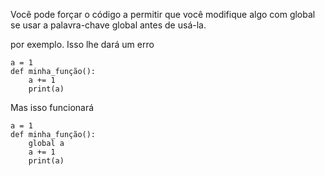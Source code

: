 Você pode forçar o código a permitir que você modifique algo com global se usar a palavra-chave global antes de usá-la.

por exemplo. Isso lhe dará um erro

```
a = 1
def minha_função():
    a += 1
    print(a)
```

Mas isso funcionará
```
a = 1
def minha_função():
    global a
    a += 1
    print(a)
```